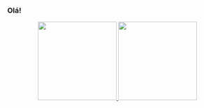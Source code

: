 ### Olá!

<div align="center">
  <a href="https://github.com/eduardabarros">
  <img height="180em" src="https://github-readme-stats.vercel.app/api?username=eduardabarros&show_icons=true&theme=dracula&include_all_commits=true&count_private=true"/>
  <img height="180em" src="https://github-readme-stats.vercel.app/api/top-langs/?username=eduardabarros&layout=compact&langs_count=7&theme=dracula"/>
</div>
  
